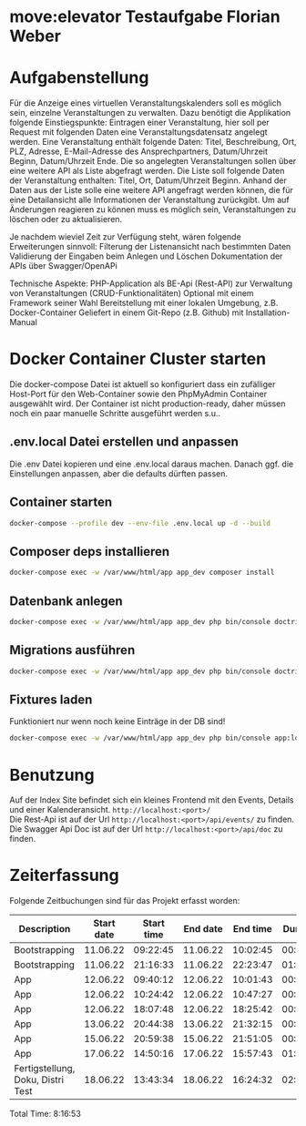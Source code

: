 move:elevator Testaufgabe Florian Weber
=======================================

# Aufgabenstellung

Für die Anzeige eines virtuellen Veranstaltungskalenders soll es möglich sein, einzelne Veranstaltungen zu verwalten. Dazu benötigt die Applikation folgende Einstiegspunkte:
Eintragen einer Veranstaltung, hier soll per Request mit folgenden Daten eine Veranstaltungsdatensatz angelegt werden. Eine Veranstaltung enthält folgende Daten: Titel, Beschreibung, Ort, PLZ, Adresse, E-Mail-Adresse des Ansprechpartners, Datum/Uhrzeit Beginn, Datum/Uhrzeit Ende.
Die so angelegten Veranstaltungen sollen über eine weitere API als Liste abgefragt werden. Die Liste soll folgende Daten der Veranstaltung enthalten: Titel, Ort, Datum/Uhrzeit Beginn.
Anhand der Daten aus der Liste solle eine weitere API angefragt werden können, die für eine Detailansicht alle Informationen der Veranstaltung zurückgibt.
Um auf Änderungen reagieren zu können muss es möglich sein, Veranstaltungen zu löschen oder zu aktualisieren.

Je nachdem wieviel Zeit zur Verfügung steht, wären folgende Erweiterungen sinnvoll:
Filterung der Listenansicht nach bestimmten Daten
Validierung der Eingaben beim Anlegen und Löschen
Dokumentation der APIs über Swagger/OpenAPi

Technische Aspekte:
PHP-Application als BE-Api (Rest-API) zur Verwaltung von Veranstaltungen (CRUD-Funktionalitäten)
Optional mit einem Framework seiner Wahl
Bereitstellung mit einer lokalen Umgebung, z.B. Docker-Container
Geliefert in einem Git-Repo (z.B. Github) mit Installation-Manual

# Docker Container Cluster starten

Die docker-compose Datei ist aktuell so konfiguriert dass ein zufälliger Host-Port für den Web-Container sowie den PhpMyAdmin Container ausgewählt wird.
Der Container ist nicht production-ready, daher müssen noch ein paar manuelle Schritte ausgeführt werden s.u..

## .env.local Datei erstellen und anpassen

Die .env Datei kopieren und eine .env.local daraus machen. Danach ggf. die Einstellungen anpassen, aber die defaults dürften passen.

## Container starten
```bash 
docker-compose --profile dev --env-file .env.local up -d --build
```

## Composer deps installieren

```bash
docker-compose exec -w /var/www/html/app app_dev composer install
```

## Datenbank anlegen

```bash
docker-compose exec -w /var/www/html/app app_dev php bin/console doctrine:database:create
```

## Migrations ausführen

```bash
docker-compose exec -w /var/www/html/app app_dev php bin/console doctrine:migrations:migrate
```

## Fixtures laden

Funktioniert nur wenn noch keine Einträge in der DB sind!

```bash
docker-compose exec -w /var/www/html/app app_dev php bin/console app:load-fixtures
```

# Benutzung

Auf der Index Site befindet sich ein kleines Frontend mit den Events, Details und einer Kalenderansicht.
`http://localhost:<port>/`  
Die Rest-Api ist auf der Url `http://localhost:<port>/api/events/` zu finden.  
Die Swagger Api Doc ist auf der Url `http://localhost:<port>/api/doc` zu finden.

# Zeiterfassung

Folgende Zeitbuchungen sind für das Projekt erfasst worden:

| Description                       | Start date | Start time | End date | End time | Duration |
| --------------------------------- | ---------- | ---------- | -------- | -------- | -------- |
| Bootstrapping                     | 11.06.22   | 09:22:45   | 11.06.22 | 10:02:45 | 00:40:00 |
| Bootstrapping                     | 11.06.22   | 21:16:33   | 11.06.22 | 22:23:47 | 01:07:14 |
| App                               | 12.06.22   | 09:40:12   | 12.06.22 | 10:01:43 | 00:21:31 |
| App                               | 12.06.22   | 10:24:42   | 12.06.22 | 10:47:27 | 00:22:45 |
| App                               | 12.06.22   | 18:07:48   | 12.06.22 | 18:25:42 | 00:17:54 |
| App                               | 13.06.22   | 20:44:38   | 13.06.22 | 21:32:15 | 00:47:37 |
| App                               | 15.06.22   | 20:59:38   | 15.06.22 | 21:51:05 | 00:51:27 |
| App                               | 17.06.22   | 14:50:16   | 17.06.22 | 15:57:43 | 01:07:27 |
| Fertigstellung, Doku, Distri Test | 18.06.22   | 13:43:34   | 18.06.22 | 16:24:32 | 02:40:58 |

Total Time: 8:16:53